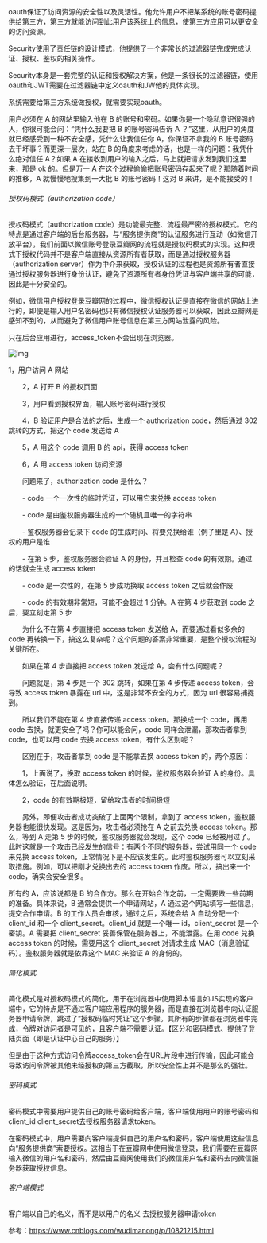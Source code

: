 oauth保证了访问资源的安全性以及灵活性。他允许用户不把某系统的账号密码提供给第三方，第三方就能访问到此用户该系统上的信息，使第三方应用可以更安全的访问资源。

Security使用了责任链的设计模式，他提供了一个非常长的过滤器链完成完成认证、授权、鉴权的相关操作。

Security本身是一套完整的认证和授权解决方案，他是一条很长的过滤器链，使用oauth和JWT需要在过滤器链中定义oauth和JW他的具体实现。

系统需要给第三方系统做授权，就需要实现oauth。

用户必须在 A 的网站里输入他在 B 的账号和密码。如果你是一个隐私意识很强的人，你很可能会问：“凭什么我要把 B 的账号密码告诉 A ？”这里，从用户的角度就已经感受到一种不安全感，凭什么让我信任你 A，你保证不拿我的 B 账号密码去干坏事？而更深一层次，站在 B 的角度来考虑的话，也是一样的问题：我凭什么绝对信任 A？如果 A 在接收到用户的输入之后，马上就把请求发到我们这里来，那是 ok 的。但是万一 A 在这个过程偷偷把账号密码存起来了呢？那随着时间的推移，A 就慢慢地搜集到一大批 B 的账号密码！这对 B 来讲，是不能接受的！

###### 授权码模式（authorization code）

 

授权码模式（authorization code）是功能最完整、流程最严密的授权模式。它的特点是通过客户端的后台服务器，与“服务提供商”的认证服务进行互动（如微信开放平台），我们前面以微信账号登录豆瓣网的流程就是授权码模式的实现。这种模式下授权代码并不是客户端直接从资源所有者获取，而是通过授权服务器（authorization server）作为中介来获取，授权认证的过程也是资源所有者直接通过授权服务器进行身份认证，避免了资源所有者身份凭证与客户端共享的可能，因此是十分安全的。

例如，微信用户授权登录豆瓣网的过程中，微信授权认证是直接在微信的网站上进行的，即便是输入用户名密码也只有微信授权认证服务器可以获取，因此豆瓣网是感知不到的，从而避免了微信用户账号信息在第三方网站泄露的风险。

只在后台应用进行，access_token不会出现在浏览器。

![img](https://img2020.cnblogs.com/blog/419544/202106/419544-20210609172848603-384012851.png)

1，用户访问 A 网站

　　2，A 打开 B 的授权页面

　　3，用户看到授权界面，输入账号密码进行授权

　　4，B 验证用户是合法的之后，生成一个 authorization code，然后通过 302 跳转的方式，把这个 code 发送给 A

　　5，A 用这个 code 调用 B 的 api，获得 access token

　　6，A 用 access token 访问资源

 

　　问题来了，authorization code 是什么？

　　- code 一个一次性的临时凭证，可以用它来兑换 access token

　　- code 是由鉴权服务器生成的一个随机且唯一的字符串

　　- 鉴权服务器会记录下 code 的生成时间、将要兑换给谁（例子里是 A）、授权的用户是谁

　　- 在第 5 步，鉴权服务器会验证 A 的身份，并且检查 code 的有效期。通过的话就会生成 access token

　　- code 是一次性的，在第 5 步成功换取 access token 之后就会作废

　　- code 的有效期非常短，可能不会超过 1 分钟。A 在第 4 步获取到 code 之后，要立刻走第 5 步

 

　　为什么不在第 4 步直接把 access token 发送给 A，而要通过看似多余的 code 再转换一下，搞这么复杂呢？这个问题的答案非常重要，是整个授权流程的关键所在。

　　如果在第 4 步直接把 access token 发送给 A，会有什么问题呢？

　　问题就是，第 4 步是一个 302 跳转，如果在第 4 步传递 access token，会导致 access token 暴露在 url 中，这是非常不安全的方式，因为 url 很容易捕捉到。

 

　　所以我们不能在第 4 步直接传递 access token。那换成一个 code，再用 code 去换，就更安全了吗？你可以能会问，code 同样会泄漏，那攻击者拿到 code，也可以用 code 去换 access token，有什么区别呢？

　　区别在于，攻击者拿到 code 是不能拿去换 access token 的，两个原因：

　　1，上面说了，换取 access token 的时候，鉴权服务器会验证 A 的身份。具体怎么验证，在后面说明。

　　2，code 的有效期极短，留给攻击者的时间极短

　　另外，即便攻击者成功突破了上面两个限制，拿到了 access token，鉴权服务器也能很快发现。这是因为，攻击者必须抢在 A 之前去兑换 access token。那么，等到 A 走第 5 步的时候，鉴权服务器就会发现，这个 code 已经被用过了。此时这就是一个攻击已经发生的信号：有两个不同的服务器，尝试用同一个 code 来兑换 access token，正常情况下是不应该发生的。此时鉴权服务器可以立刻采取措施。例如，可以把刚才兑换出去的 access token 作废。所以，搞出来一个 code，确实会安全很多。

所有的 A，应该说都是 B 的合作方。那么在开始合作之前，一定需要做一些前期的准备。具体来说，B 通常会提供一个申请网站，A 通过这个网站填写一些信息，提交合作申请。B 的工作人员会审核，通过之后，系统会给 A 自动分配一个 client_id 和一个 client_secret。client_id 就是一个唯一 id，client_secret 是一个密钥。A 需要把 client_secret 妥善保管在服务器上，不能泄露。在用 code 兑换 access token 的时候，需要用这个 client_secret 对请求生成 MAC（消息验证码）。鉴权服务器就是依靠这个 MAC 来验证 A 的身份的。

###### 简化模式

简化模式是对授权码模式的简化，用于在浏览器中使用脚本语言如JS实现的客户端中，它的特点是不通过客户端应用程序的服务器，而是直接在浏览器中向认证服务器申请令牌，跳过了“授权码临时凭证”这个步骤。其所有的步骤都在浏览器中完成，令牌对访问者是可见的，且客户端不需要认证。【区分和密码模式、提供了登陆页面（即是认证中心自己的服务）】

但是由于这种方式访问令牌access_token会在URL片段中进行传输，因此可能会导致访问令牌被其他未经授权的第三方截取，所以安全性上并不是那么的强壮。

###### 密码模式

密码模式中需要用户提供自己的账号密码给客户端，客户端使用用户的账号密码和client_id client_secret去授权服务器请求token。

在密码模式中，用户需要向客户端提供自己的用户名和密码，客户端使用这些信息向“服务提供商”索要授权。这相当于在豆瓣网中使用微信登录，我们需要在豆瓣网输入微信的用户名和密码，然后由豆瓣网使用我们的微信用户名和密码去向微信服务器获取授权信息。

###### 客户端模式

客户端以自己的名义，而不是以用户的名义 去授权服务器申请token



参考：https://www.cnblogs.com/wudimanong/p/10821215.html

